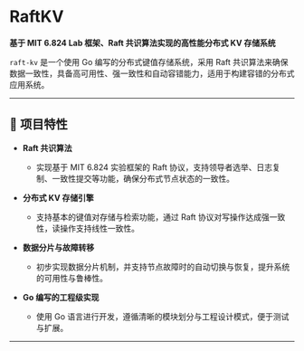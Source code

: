 # RaftKV

**基于 MIT 6.824 Lab 框架、Raft 共识算法实现的高性能分布式 KV 存储系统**

`raft-kv` 是一个使用 Go 编写的分布式键值存储系统，采用 Raft 共识算法来确保数据一致性，具备高可用性、强一致性和自动容错能力，适用于构建容错的分布式应用系统。

---

## 📌 项目特性

- **Raft 共识算法**
  - 实现基于 MIT 6.824 实验框架的 Raft 协议，支持领导者选举、日志复制、一致性提交等功能，确保分布式节点状态的一致性。

- **分布式 KV 存储引擎**
  - 支持基本的键值对存储与检索功能，通过 Raft 协议对写操作达成强一致性，读操作支持线性一致性。

- **数据分片与故障转移**
  - 初步实现数据分片机制，并支持节点故障时的自动切换与恢复，提升系统的可用性与鲁棒性。

- **Go 编写的工程级实现**
  - 使用 Go 语言进行开发，遵循清晰的模块划分与工程设计模式，便于测试与扩展。

---
